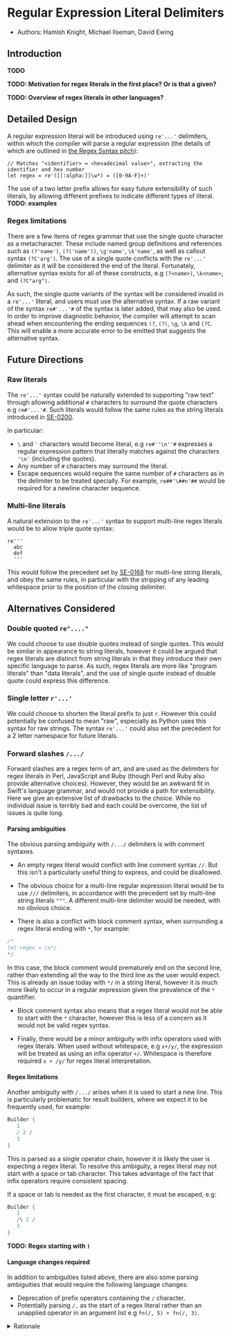 # Regular Expression Literal Delimiters

- Authors: Hamish Knight, Michael Ilseman, David Ewing

## Introduction

**TODO**

**TODO: Motivation for regex literals in the first place? Or is that a given?**

**TODO: Overview of regex literals in other languages?**

## Detailed Design

A regular expression literal will be introduced using `re'...'` delimiters, within which the compiler will parse a regular expression (the details of which are outlined in [the Regex Syntax pitch][internal-syntax]):

```
// Matches "<identifier> = <hexadecimal value>", extracting the identifier and hex number
let regex = re'([[:alpha:]]\w*) = ([0-9A-F]+)'
```

The use of a two letter prefix allows for easy future extensibility of such literals, by allowing different prefixes to indicate different types of literal. **TODO: examples**

### Regex limitations

There are a few items of regex grammar that use the single quote character as a metacharacter. These include named group definitions and references such as `(?'name')`, `(?('name'))`, `\g'name'`, `\k'name'`, as well as callout syntax `(?C'arg')`. The use of a single quote conflicts with the `re'...'` delimiter as it will be considered the end of the literal. Fortunately, alternative syntax exists for all of these constructs, e.g `(?<name>)`, `\k<name>`, and `(?C"arg")`.

As such, the single quote variants of the syntax will be considered invalid in a `re'...'` literal, and users must use the alternative syntax. If a raw variant of the syntax `re#'...'#` of the syntax is later added, that may also be used. In order to improve diagnostic behavior, the compiler will attempt to scan ahead when encountering the ending sequences `(?`, `(?(`, `\g`, `\k` and `(?C`. This will enable a more accurate error to be emitted that suggests the alternative syntax.

## Future Directions

### Raw literals

The `re'...'` syntax could be naturally extended to supporting "raw text" through allowing additional `#` characters to surround the quote characters e.g `re#'...'#`. Such literals would follow the same rules as the string literals introduced in [SE-0200].

In particular:

- `\` and `'` characters would become literal, e.g `re#''\n''#` expresses a regular expression pattern that literally matches against the characters `'\n'` (including the quotes).
- Any number of `#` characters may surround the literal.
- Escape sequences would require the same number of `#` characters as in the delimiter to be treated specially. For example, `re##'\##n'##` would be required for a newline character sequence.

### Multi-line literals

A natural extension to the `re'...'` syntax to support multi-line regex literals would be to allow triple quote syntax:

```
re'''
  abc
  def
  '''
```

This would follow the precedent set by [SE-0168] for multi-line string literals, and obey the same rules, in particular with the stripping of any leading whitespace prior to the position of the closing delimiter.

## Alternatives Considered

### Double quoted `re"...."`

We could choose to use double quotes instead of single quotes. This would be similar in appearance to string literals, however it could be argued that regex literals are distinct from string literals in that they introduce their own specific language to parse. As such, regex literals are more like "program literals" than "data literals", and the use of single quote instead of double quote could express this difference.

### Single letter `r'...'`

We could choose to shorten the literal prefix to just `r`. However this could potentially be confused to mean "raw", especially as Python uses this syntax for raw strings. The syntax `re'...'` could also set the precedent for a 2 letter namespace for future literals.

### Forward slashes `/.../`

Forward slashes are a regex term of art, and are used as the delimiters for regex literals in Perl, JavaScript and Ruby (though Perl and Ruby also provide alternative choices). However, they would be an awkward fit in Swift's language grammar, and would not provide a path for extensibility. Here we give an extensive list of drawbacks to the choice. While no individual issue is terribly bad and each could be overcome, the list of issues is quite long. 

#### Parsing ambiguities

The obvious parsing ambiguity with `/.../` delimiters is with comment syntaxes.

- An empty regex literal would conflict with line comment syntax `//`. But this isn't a particularly useful thing to express, and could be disallowed.

- The obvious choice for a multi-line regular expression literal would be to use `///` delimiters, in accordance with the precedent set by multi-line string literals `"""`. A different multi-line delimiter would be needed, with no obvious choice.

- There is also a conflict with block comment syntax, when surrounding a regex literal ending with `*`, for example:

```swift
/*
let regex = /x*/
*/
```

   In this case, the block comment would prematurely end on the second line, rather than extending all the way to the third line as the user would expect. This is already an issue today with `*/` in a string literal, however it is much more likely to occur in a regular expression given the prevalence of the `*` quantifier.

- Block comment syntax also means that a regex literal would not be able to start with the `*` character, however this is less of a concern as it would not be valid regex syntax.

- Finally, there would be a minor ambiguity with infix operators used with regex literals. When used without whitespace, e.g `x+/y/`, the expression will be treated as using an infix operator `+/`. Whitespace is therefore required `x + /y/` for regex literal interpretation.

#### Regex limitations

Another ambiguity with `/.../` arises when it is used to start a new line. This is particularly problematic for result builders, where we expect it to be frequently used, for example:

```swift
Builder {
   1
   / 2 /
   3
}
```

This is parsed as a single operator chain, however it is likely the user is expecting a regex literal. To resolve this ambiguity, a regex literal may not start with a space or tab character. This takes advantage of the fact that infix operators require consistent spacing.

If a space or tab is needed as the first character, it must be escaped, e.g:

```swift
Builder {
   1
   /\ 2 /
   3
}
```

**TODO: Regex starting with `)`**

#### Language changes required

In addition to ambiguities listed above, there are also some parsing ambiguities that would require the following language changes:

- Deprecation of prefix operators containing the `/` character.
- Potentially parsing `/,` as the start of a regex literal rather than an unapplied operator in an argument list e.g `fn(/, 5) + fn(/, 3)`.

<details><summary>Rationale</summary>
  
##### Prefix operators starting with `/`

We'd need to ban prefix operators starting with `/`, to avoid ambiguity with cases such as:

```swift
let x = /0; let y = 1/
let z = /^x^/
```
  
Postfix `/` operators would be okay, as they'd only be treated as regex literal delimiters if we were already trying to lex as a regex literal.

##### Prefix operators containing `/`
    
Prefix operators *containing* `/` (not just at the start) would likely need banning too, in order to allow prefix operators to be used with regex literals in an unambiguous way, e.g:
    
```swift
let x = !/y / .foo()
```
    
Otherwise it would be interpreted as the prefix operator `!/` by default, and require parens `!(/y /)` for regex parsing.



**TODO: More cases from slack discussion **

```swift
func foo(_ x: (Int, Int) -> Int, _ y: (Int, Int) -> Int) {}
foo(/, /)
```

`foo(/, "(") / 2` !!!


    
##### Comma as the starting character of a regex literal

**TODO: Or do we want to ban it as the starting character?**

#### Editor Considerations

As described above, there would be a lot involved in handling the parsing ambiguities with `/.../` delimiters. It's one thing to do this in the compiler. But the language also has to be understood by a plethora of source code editors. Those editors either need encode all those ambiguities, or they need to provide a "best effort" at handling the most common cases. It's all too common for editors to take the "best effort" route. There's a long history of complaints with editors that don't completely support a language's features. And indeed, there's plenty of history of editors that don't correctly support regular expression literals in other languages. By choosing a literal that is easily parsed, we should avoid seeing those complaints regarding Swift.

### Pound slash `#/.../#`

This would be less syntactically ambiguous than `/.../`, while retaining some of the term-of-art familiarity. It would also provide a natural path through which to introduce `/.../` in a new language mode, as users could drop the `#` characters once they upgrade.

However this option would also have the same block comment issue as `/.../` where e.g `#/x*/#` nested inside a block comment would prematurely end. Similarly, it's not clear how a multi-line version of the literal would be spelled.

Additionally, introducing this syntax would introduce an inconsistency with raw string literal syntax, as `#/.../#` on its own would not treat backslashes as literal, unlike `#"..."#`. If raw regex syntax were implemented, it would start at `##/.../##`. With raw strings, escape sequences must use the same number of `#`s as the delimiter, e.g `#"\#n"#` for a newline. However for raw regex literals it would be one fewer `#` than the delimiter e.g `##/\#n/##`.


[SE-0168]: https://github.com/apple/swift-evolution/blob/main/proposals/0168-multi-line-string-literals.md
[SE-0200]: https://github.com/apple/swift-evolution/blob/main/proposals/0200-raw-string-escaping.md
[internal-syntax]: https://forums.swift.org/t/pitch-regex-syntax/55711
